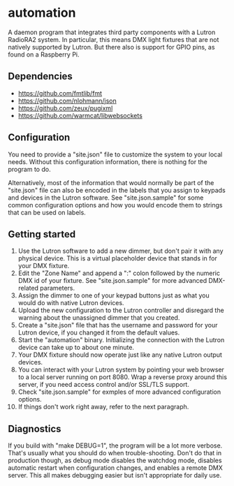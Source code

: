# automation

A daemon program that integrates third party components with a Lutron
RadioRA2 system. In particular, this means DMX light fixtures that are
not natively supported by Lutron. But there also is support for GPIO
pins, as found on a Raspberry Pi.

## Dependencies

* https://github.com/fmtlib/fmt
* https://github.com/nlohmann/json
* https://github.com/zeux/pugixml
* https://github.com/warmcat/libwebsockets

## Configuration

You need to provide a "site.json" file to customize the system to your local
needs. Without this configuration information, there is nothing for the
program to do.

Alternatively, most of the information that would normally be part of the
"site.json" file can also be encoded in the labels that you assign to
keypads and devices in the Lutron software. See "site.json.sample" for
some common configuration options and how you would encode them to strings
that can be used on labels.

## Getting started

1.  Use the Lutron software to add a new dimmer, but don't pair it with any
    physical device. This is a virtual placeholder device that stands in for
    your DMX fixture.
2.  Edit the "Zone Name" and append a ":" colon followed by the numeric DMX
    id of your fixture. See "site.json.sample" for more advanced DMX-related
    parameters.
3.  Assign the dimmer to one of your keypad buttons just as what you would
    do with native Lutron devices.
4.  Upload the new configuration to the Lutron controller and disregard the
    warning about the unassigned dimmer that you created.
5.  Create a "site.json" file that has the username and password for your
    Lutron device, if you changed it from the default values.
6.  Start the "automation" binary. Initializing the connection with the Lutron
    device can take up to about one minute.
7.  Your DMX fixture should now operate just like any native Lutron output
    devices.
8.  You can interact with your Lutron system by pointing your web browser to
    a local server running on port 8080. Wrap a reverse proxy around this
    server, if you need access control and/or SSL/TLS support.
9.  Check "site.json.sample" for exmples of more advanced configuration options.
10. If things don't work right away, refer to the next paragraph.

## Diagnostics

If you build with "make DEBUG=1", the program will be a lot more verbose.
That's usually what you should do when trouble-shooting. Don't do that in
production though, as debug mode disables the watchdog mode, disables
automatic restart when configuration changes, and enables a remote DMX server.
This all makes debugging easier but isn't appropriate for daily use.
